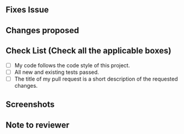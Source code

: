 ## Fixes Issue

<!-- Remove this section if not applicable -->

<!-- Example: Closes #31 or link to Jira -->

## Changes proposed

<!-- List and describe all the proposed changes in your PR -->

<!-- Mark all the applicable boxes. To mark the box as done follow the following conventions -->
<!--
[x] - Correct; marked as done
[X] - Correct; marked as done

[ ] - Not correct; marked as **not** done
-->

## Check List (Check all the applicable boxes) <!-- Follow the above conventions to check the box -->

- [ ] My code follows the code style of this project.
- [ ] All new and existing tests passed.
- [ ] The title of my pull request is a short description of the requested changes.

## Screenshots

<!-- Add all the screenshots which support your changes -->

## Note to reviewer

<!-- Add notes to reviewer if applicable -->
